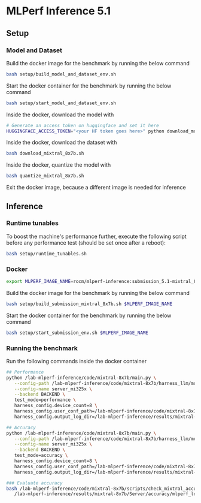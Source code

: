 # MLPerf Inference 5.1

## Setup

### Model and Dataset

Build the docker image for the benchmark by running the below command

```bash
bash setup/build_model_and_dataset_env.sh
```

Start the docker container for the benchmark by running the below command

```bash
bash setup/start_model_and_dataset_env.sh
```

Inside the docker, download the model with

```bash
# Generate an access token on huggingface and set it here
HUGGINGFACE_ACCESS_TOKEN="<your HF token goes here>" python download_model.py
```

Inside the docker, download the dataset with

```bash
bash download_mixtral_8x7b.sh
```

Inside the docker, quantize the model with

```bash
bash quantize_mixtral_8x7b.sh
```

Exit the docker image, because a different image is needed for inference

## Inference

### Runtime tunables

To boost the machine's performance further, execute the following script before any performance test (should be set once after a reboot):

```bash
bash setup/runtime_tunables.sh
```

### Docker

```bash
export MLPERF_IMAGE_NAME=rocm/mlperf-inference:submission_5.1-mixtral_8x7b
```

Build the docker image for the benchmark by running the below command

```bash
bash setup/build_submission_mixtral_8x7b.sh $MLPERF_IMAGE_NAME
```

Start the docker container for the benchmark by running the below command

```bash
bash setup/start_submission_env.sh $MLPERF_IMAGE_NAME
```

### Running the benchmark

Run the following commands inside the docker container

``` bash
## Performance
python /lab-mlperf-inference/code/mixtral-8x7b/main.py \
   --config-path /lab-mlperf-inference/code/mixtral-8x7b/harness_llm/models/mixtral-8x7b/ \
   --config-name server_mi325x \
   --backend BACKEND \
   test_mode=performance \
   harness_config.device_count=8 \
   harness_config.user_conf_path=/lab-mlperf-inference/code/mixtral-8x7b/user_mi325x.conf \
   harness_config.output_log_dir=/lab-mlperf-inference/results/mixtral-8x7b/Server/performance/run_1

## Accuracy
python /lab-mlperf-inference/code/mixtral-8x7b/main.py \
   --config-path /lab-mlperf-inference/code/mixtral-8x7b/harness_llm/models/mixtral-8x7b/ \
   --config-name server_mi325x \
   --backend BACKEND \
   test_mode=accuracy \
   harness_config.device_count=8 \
   harness_config.user_conf_path=/lab-mlperf-inference/code/mixtral-8x7b/user_mi325x.conf \
   harness_config.output_log_dir=/lab-mlperf-inference/results/mixtral-8x7b/Server/accuracy

### Evaluate accuracy
bash /lab-mlperf-inference/code/mixtral-8x7b/scripts/check_mixtral_accuracy_scores.sh \
   /lab-mlperf-inference/results/mixtral-8x7b/Server/accuracy/mlperf_log_accuracy.json
```
